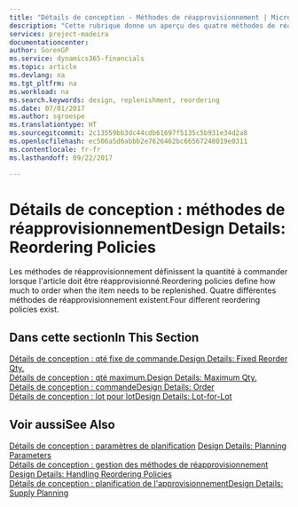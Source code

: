 ```yaml
---
title: "Détails de conception - Méthodes de réapprovisionnement | Microsoft Docs"
description: "Cette rubrique donne un aperçu des quatre méthodes de réapprovisionnement disponibles."
services: project-madeira
documentationcenter: 
author: SorenGP
ms.service: dynamics365-financials
ms.topic: article
ms.devlang: na
ms.tgt_pltfrm: na
ms.workload: na
ms.search.keywords: design, replenishment, reordering
ms.date: 07/01/2017
ms.author: sgroespe
ms.translationtype: HT
ms.sourcegitcommit: 2c13559bb3dc44cdb61697f5135c5b931e34d2a8
ms.openlocfilehash: ec506a5d6abbb2e7626462bc66567248019e0311
ms.contentlocale: fr-fr
ms.lasthandoff: 09/22/2017

---
```

# <a name="design-details-reordering-policies"></a><span data-ttu-id="211cc-103">Détails de conception : méthodes de réapprovisionnement</span><span class="sxs-lookup"><span data-stu-id="211cc-103">Design Details: Reordering Policies</span></span>
<span data-ttu-id="211cc-104">Les méthodes de réapprovisionnement définissent la quantité à commander lorsque l'article doit être réapprovisionné.</span><span class="sxs-lookup"><span data-stu-id="211cc-104">Reordering policies define how much to order when the item needs to be replenished.</span></span> <span data-ttu-id="211cc-105">Quatre différentes méthodes de réapprovisionnement existent.</span><span class="sxs-lookup"><span data-stu-id="211cc-105">Four different reordering policies exist.</span></span>  

## <a name="in-this-section"></a><span data-ttu-id="211cc-106">Dans cette section</span><span class="sxs-lookup"><span data-stu-id="211cc-106">In This Section</span></span>  
[<span data-ttu-id="211cc-107">Détails de conception : qté fixe de commande.</span><span class="sxs-lookup"><span data-stu-id="211cc-107">Design Details: Fixed Reorder Qty.</span></span>](design-details-fixed-reorder-qty.md)  
[<span data-ttu-id="211cc-108">Détails de conception : qté maximum.</span><span class="sxs-lookup"><span data-stu-id="211cc-108">Design Details: Maximum Qty.</span></span>](design-details-maximum-qty.md)  
[<span data-ttu-id="211cc-109">Détails de conception : commande</span><span class="sxs-lookup"><span data-stu-id="211cc-109">Design Details: Order</span></span>](design-details-order.md)  
[<span data-ttu-id="211cc-110">Détails de conception : lot pour lot</span><span class="sxs-lookup"><span data-stu-id="211cc-110">Design Details: Lot-for-Lot</span></span>](design-details-lot-for-lot.md)  

## <a name="see-also"></a><span data-ttu-id="211cc-111">Voir aussi</span><span class="sxs-lookup"><span data-stu-id="211cc-111">See Also</span></span>  
<span data-ttu-id="211cc-112">[Détails de conception : paramètres de planification](design-details-planning-parameters.md) </span><span class="sxs-lookup"><span data-stu-id="211cc-112">[Design Details: Planning Parameters](design-details-planning-parameters.md) </span></span>  
<span data-ttu-id="211cc-113">[Détails de conception : gestion des méthodes de réapprovisionnement](design-details-handling-reordering-policies.md) </span><span class="sxs-lookup"><span data-stu-id="211cc-113">[Design Details: Handling Reordering Policies](design-details-handling-reordering-policies.md) </span></span>  
[<span data-ttu-id="211cc-114">Détails de conception : planification de l'approvisionnement</span><span class="sxs-lookup"><span data-stu-id="211cc-114">Design Details: Supply Planning</span></span>](design-details-supply-planning.md)

